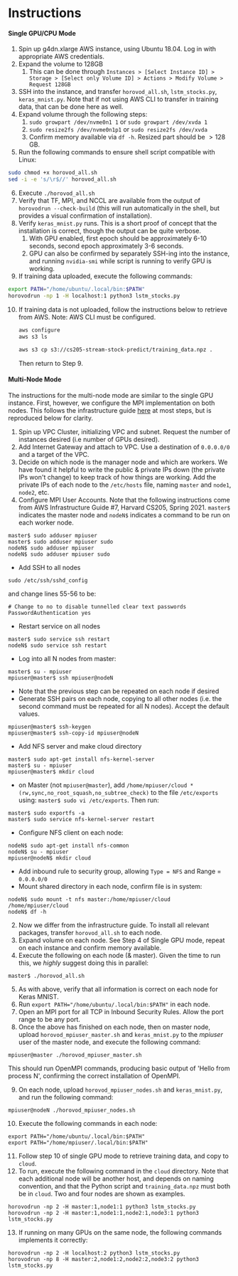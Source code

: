 # Instructions

#### Single GPU/CPU Mode

1. Spin up g4dn.xlarge AWS instance, using Ubuntu 18.04. Log in with appropriate AWS credentials.
2. Expand the volume to 128GB
   1. This can be done through `Instances > [Select Instance ID] > Storage > [Select only Volume ID] > Actions > Modify Volume > Request 128GB`
3. SSH into the instance, and transfer `horovod_all.sh`, `lstm_stocks.py`, `keras_mnist.py`. Note that if not using AWS CLI to transfer in training data, that can be done here as well.
4. Expand volume through the following steps:
   1. `sudo growpart /dev/nvme0n1 1` or `sudo growpart /dev/xvda 1`
   2. `sudo resize2fs /dev/nvme0n1p1` or `sudo resize2fs /dev/xvda`
   3. Confirm memory available via `df -h`. Resized part should be $> 128$ GB.
5. Run the following commands to ensure shell script compatible with Linux:

```bash
sudo chmod +x horovod_all.sh
sed -i -e 's/\r$//' horovod_all.sh
```

6. Execute ```./horovod_all.sh```
7. Verify that TF, MPI, and NCCL are available from the output of `horovodrun --check-build` (this will run automatically in the shell, but provides a visual confirmation of installation).
8. Verify `keras_mnist.py` runs. This is a short proof of concept that the installation is correct, though the output can be quite verbose.
   1. With GPU enabled, first epoch should be approximately 6-10 seconds, second epoch approximately 3-6 seconds.
   2. GPU can also be confirmed by separately SSH-ing into the instance, and running `nvidia-smi` while script is running to verify GPU is working.
9. If training data uploaded, execute the following commands:

```bash
export PATH="/home/ubuntu/.local/bin:$PATH"
horovodrun -np 1 -H localhost:1 python3 lstm_stocks.py
```

10. If training data is not uploaded, follow the instructions below to retrieve from AWS. Note: AWS CLI must be configured.

    ```bash
    aws configure
    aws s3 ls
    ```

    ```bash
    aws s3 cp s3://cs205-stream-stock-predict/training_data.npz .
    ```

    Then return to Step 9.

#### Multi-Node Mode

The instructions for the multi-node mode are similar to the single GPU instance. First, however, we configure the MPI implementation on both nodes. This follows the infrastructure guide [here](https://harvard-iacs.github.io/2021-CS205/labs/I7_2/I7_2.pdf) at most steps, but is reproduced below for clarity.

1. Spin up VPC Cluster, initializing VPC and subnet. Request the number of instances desired (i.e number of GPUs desired).
2. Add Internet Gateway and attach to VPC. Use a destination of `0.0.0.0/0` and a target of the VPC.
3. Decide on which node is the manager node and which are workers. We have found it helpful to write the public & private IPs down (the private IPs won't change) to keep track of how things are working. Add the private IPs of each node to the `/etc/hosts` file, naming `master` and `node1`, `node2`, etc.
4. Configure MPI User Accounts. Note that the following instructions come from AWS Infrastructure Guide #7, Harvard CS205, Spring 2021. `master$` indicates the master node and `nodeN$` indicates a command to be run on each worker node.

```shell
master$ sudo adduser mpiuser
master$ sudo adduser mpiuser sudo
nodeN$ sudo adduser mpiuser
nodeN$ sudo adduser mpiuser sudo
```

- Add SSH to all nodes

```shell
sudo /etc/ssh/sshd_config
```

and change lines 55-56 to be:

```shell
# Change to no to disable tunnelled clear text passwords
PasswordAuthentication yes
```

- Restart service on all nodes

```shell
master$ sudo service ssh restart
nodeN$ sudo service ssh restart
```

- Log into all N nodes from master:

```shell
master$ su - mpiuser
mpiuser@master$ ssh mpiuser@nodeN
```

- Note that the previous step can be repeated on each node if desired
- Generate SSH pairs on each node, copying to all other nodes (i.e. the second command must be repeated for all N nodes). Accept the default values.

```shell
mpiuser@master$ ssh-keygen
mpiuser@master$ ssh-copy-id mpiuser@nodeN
```

- Add NFS server and make cloud directory

```shell
master$ sudo apt-get install nfs-kernel-server
master$ su - mpiuser
mpiuser@master$ mkdir cloud
```

- on Master (not `mpiuser@master`), add `/home/mpiuser/cloud *(rw,sync,no_root_squash,no_subtree_check)` to the file `/etc/exports` using: `master$ sudo vi /etc/exports`. Then run:

```shell
master$ sudo exportfs -a
master$ sudo service nfs-kernel-server restart
```

- Configure NFS client on each node:

```shell
nodeN$ sudo apt-get install nfs-common
nodeN$ su - mpiuser
mpiuser@nodeN$ mkdir cloud
```

- Add inbound rule to security group, allowing `Type = NFS` and Range = `0.0.0.0/0`
- Mount shared directory in each node, confirm file is in system:

```shell
nodeN$ sudo mount -t nfs master:/home/mpiuser/cloud /home/mpiuser/cloud
nodeN$ df -h
```

2. Now we differ from the infrastructure guide. To install all relevant packages, transfer `horovod_all.sh` to each node.
3. Expand volume on each node. See Step 4 of Single GPU mode, repeat on each instance and confirm memory available.
4. Execute the following on each node (& master). Given the time to run this, we *highly* suggest doing this in parallel:

```shell
master$ ./horovod_all.sh
```

5. As with above, verify that all information is correct on each node for Keras MNIST.
6. Run `export PATH="/home/ubuntu/.local/bin:$PATH"` in each node.
7. Open an MPI port for all TCP in Inbound Security Rules. Allow the port range to be any port.
8. Once the above has finished on each node, then on master node, upload `horovod_mpiuser_master.sh` and `keras_mnist.py` to the *mpiuser* user of the master node, and execute the following command:

```shel
mpiuser@master ./horovod_mpiuser_master.sh
```

This should run OpenMPI commands, producing basic output of 'Hello from process N', confirming the correct installation of OpenMPI.

9. On each node, upload `horovod_mpiuser_nodes.sh` and `keras_mnist.py`, and run the following command:

```she
mpiuser@nodeN ./horovod_mpiuser_nodes.sh
```

10. Execute the following commands in each node:

```shell
export PATH="/home/ubuntu/.local/bin:$PATH"
export PATH="/home/mpiuser/.local/bin:$PATH"
```

11. Follow step 10 of single GPU mode to retrieve training data, and copy to `cloud`.
12. To run, execute the following command in the `cloud` directory. Note that each additional node will be another host, and depends on naming convention, and that the Python script and `training_data.npz` must both be in `cloud`. Two and four nodes are shown as examples.

```shell
horovodrun -np 2 -H master:1,node1:1 python3 lstm_stocks.py
horovodrun -np 2 -H master:1,node1:1,node2:1,node3:1 python3 lstm_stocks.py
```

13. If running on many GPUs on the same node, the following commands implements it correctly:

```shell
horovodrun -np 2 -H localhost:2 python3 lstm_stocks.py
horovodrun -np 8 -H master:2,node1:2,node2:2,node3:2 python3 lstm_stocks.py
```
